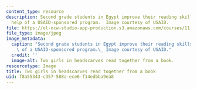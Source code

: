 ```yaml
---
content_type: resource
description: Second grade students in Egypt improve their reading skills with the
  help of a USAID-sponsored program.  Image courtesy of USAID.
file: https://ol-ocw-studio-app-production.s3.amazonaws.com/courses/11-701-introduction-to-international-development-planning-fall-2011/f8a55343c357588aece6f14edbba9ea8_11_701f11.jpg
file_type: image/jpeg
image_metadata:
  caption: "Second grade students in Egypt improve their reading skills with the help\
    \ of a USAID-sponsored program.\_ Image courtesy of USAID."
  credit: ''
  image-alt: Two girls in headscarves read together from a book.
resourcetype: Image
title: Two girls in headscarves read together from a book
uid: f8a55343-c357-588a-ece6-f14edbba9ea8
---
```

